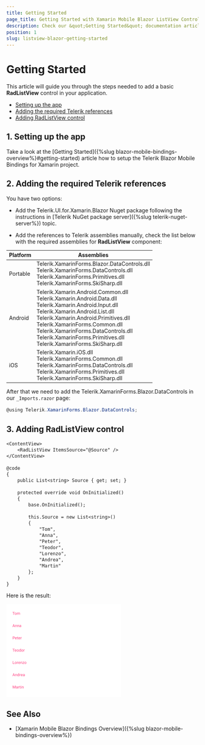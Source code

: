 ```yaml
---
title: Getting Started
page_title: Getting Started with Xamarin Mobile Blazor ListView Control
description: Check our &quot;Getting Started&quot; documentation article for Telerik ListView control for Xamarin Mobile Blazor Bindings.
position: 1
slug: listview-blazor-getting-started
---
```


# Getting Started

This article will guide you through the steps needed to add a basic **RadListView** control in your application.

* [Setting up the app](#1-setting-up-the-app)
* [Adding the required Telerik references](#2-adding-the-required-telerik-references)
* [Adding RadListView control](#3-adding-radlistview-control)

## 1. Setting up the app

Take a look at the [Getting Started]({%slug blazor-mobile-bindings-overview%}#getting-started) article how to setup the Telerik Blazor Mobile Bindings for Xamarin project.

## 2. Adding the required Telerik references

You have two options:

* Add the Telerik.UI.for.Xamarin.Blazor Nuget package following the instructions in [Telerik NuGet package server]({%slug telerik-nuget-server%}) topic.

* Add the references to Telerik assemblies manually, check the list below with the required assemblies for **RadListView** component:

| Platform | Assemblies |
| -------- | ---------- |
| Portable | Telerik.XamarinForms.Blazor.DataControls.dll<br/>Telerik.XamarinForms.DataControls.dll <br /> Telerik.XamarinForms.Primitives.dll <br /> Telerik.XamarinForms.SkiSharp.dll | 
| Android  | Telerik.Xamarin.Android.Common.dll <br/> Telerik.Xamarin.Android.Data.dll <br/> Telerik.Xamarin.Android.Input.dll <br/> Telerik.Xamarin.Android.List.dll <br/> Telerik.Xamarin.Android.Primitives.dll <br/> Telerik.XamarinForms.Common.dll <br/> Telerik.XamarinForms.DataControls.dll <br /> Telerik.XamarinForms.Primitives.dll <br /> Telerik.XamarinForms.SkiSharp.dll|
| iOS      | Telerik.Xamarin.iOS.dll  <br/> Telerik.XamarinForms.Common.dll <br/> Telerik.XamarinForms.DataControls.dll <br /> Telerik.XamarinForms.Primitives.dll <br /> Telerik.XamarinForms.SkiSharp.dll |

After that we need to add the Telerik.XamarinForms.Blazor.DataControls in our `_Imports.razor` page:

```C#
@using Telerik.XamarinForms.Blazor.DataControls;
```

## 3. Adding RadListView control

```
<ContentView>
    <RadListView ItemsSource="@Source" />
</ContentView>

@code 
{
    public List<string> Source { get; set; }

    protected override void OnInitialized()
    {
        base.OnInitialized();

        this.Source = new List<string>()
        {
            "Tom",
            "Anna", 
            "Peter", 
            "Teodor", 
            "Lorenzo",
            "Andrea",
            "Martin"
        };
    }
}
```

Here is the result:

![ListView Getting Started Example](images/listview-overview.png)

## See Also

- [Xamarin Mobile Blazor Bindings Overview]({%slug blazor-mobile-bindings-overview%})